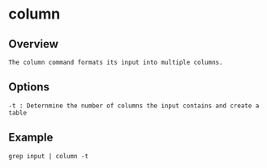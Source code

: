 # column

## Overview

	The column command formats its input into multiple columns.


## Options

	-t : Deternmine the number of columns the input contains and create a table


## Example

	grep input | column -t
